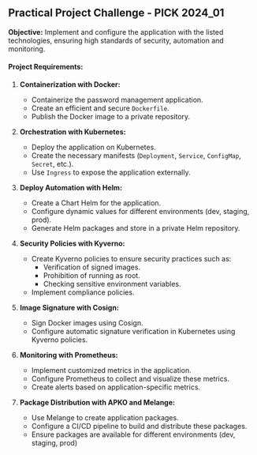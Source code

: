 ## Practical Project Challenge - PICK 2024_01

**Objective:** Implement and configure the application with the listed technologies, ensuring high standards of security, automation and monitoring.

#### Project Requirements:

1. **Containerization with Docker:**
   - Containerize the password management application.
   - Create an efficient and secure `Dockerfile`.
   - Publish the Docker image to a private repository.

2. **Orchestration with Kubernetes:**
   - Deploy the application on Kubernetes.
   - Create the necessary manifests (`Deployment`, `Service`, `ConfigMap`, `Secret`, etc.).
   - Use `Ingress` to expose the application externally.

3. **Deploy Automation with Helm:**
   - Create a Chart Helm for the application.
   - Configure dynamic values ​​for different environments (dev, staging, prod).
   - Generate Helm packages and store in a private Helm repository.

4. **Security Policies with Kyverno:**
   - Create Kyverno policies to ensure security practices such as:
     - Verification of signed images.
     - Prohibition of running as root.
     - Checking sensitive environment variables.
   - Implement compliance policies.

5. **Image Signature with Cosign:**
   - Sign Docker images using Cosign.
   - Configure automatic signature verification in Kubernetes using Kyverno policies.

6. **Monitoring with Prometheus:**
   - Implement customized metrics in the application.
   - Configure Prometheus to collect and visualize these metrics.
   - Create alerts based on application-specific metrics.

7. **Package Distribution with APKO and Melange:**
   - Use Melange to create application packages.
   - Configure a CI/CD pipeline to build and distribute these packages.
   - Ensure packages are available for different environments (dev, staging, prod)
